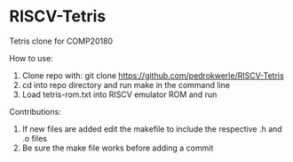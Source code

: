# RISCV-Tetris
Tetris clone for COMP20180

How to use:
1. Clone repo with: git clone https://github.com/pedrokwerle/RISCV-Tetris
1. cd into repo directory and run make in the command line
2. Load tetris-rom.txt into RISCV emulator ROM and run

Contributions:
1. If new files are added edit the makefile to include the respective .h and .o files
2. Be sure the make file works before adding a commit
